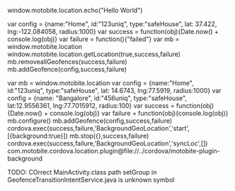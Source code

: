 window.motobite.location.echo("Hello World")

var config = {name:"Home", id:"123uniq", type:"safeHouse", lat: 37.422, lng:-122.084058, radius:1000}
var success = function(obj){Date.now() + console.log(obj)}
var failure = function(){"failed"}
var mb = window.motobite.location
window.motobite.location.getLocation(true,success,failure)
mb.removeallGeofences(success,failure)
mb.addGeofence(config,success,failure)

var mb = window.motobite.location
var config = {name:"Home", id:"123uniq", type:"safeHouse", lat: 14.6743, lng:77.5919, radius:1000}
var config = {name: "Bangalore", id:"456uniq", type:"safeHouse", lat:12.9556361, lng:77.7015912, radius:100}
var success = function(obj){Date.now() + console.log(obj)}
var failure = function(obj){console.log(obj)}
mb.configure()
mb.addGeofence(config,success,failure)
cordova.exec(success,failure,'BackgroundGeoLocation','start',[{background:true}])
mb.stop({},success,failure)
cordova.exec(success,failure,'BackgroundGeoLocation','syncLoc',[])
com.motobite.cordova.location.plugin@file://../cordova/motobite-plugin-background

TODO:
COrrect MainActivity.class path
setGroup in GeofenceTransitionIntentService.java is unknown symbol